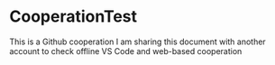 # CooperationTest
This is a Github cooperation
I am sharing this document with another account to check offline VS Code and web-based cooperation
